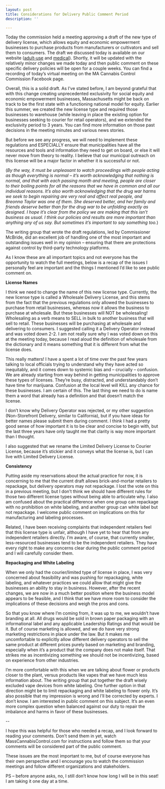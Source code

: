 ```yaml
---
layout: post
title: Considerations for Delivery Public Comment Period
description: ''

---
```

Today the commission held a meeting approving a draft of the new type of delivery license, which allows equity and economic empowerment businesses to purchase products from manufacturers or cultivators and sell them to consumers. The draft we discussed today is available on our website ([adult-use](https://mass-cannabis-control.com/document/adult-use-draft-regulations-with-proposed-delivery-provisions-september-24-2020-commission-meeting/) and [medical](https://mass-cannabis-control.com/document/medical-use-draft-regulations-with-proposed-delivery-provisions-september-24-2020-commission-meeting/)). Shortly, it will be updated with the relatively minor changes we made today and then public comment on these specific delivery policies will be open for a couple weeks. You can find a recording of today’s virtual meeting on the MA Cannabis Control Commission Facebook page.

Overall, this is a solid draft. As I’ve stated before, I am beyond grateful that with this change creating unprecedented exclusivity for social equity and economic empowerment businesses, Massachusetts might be back on track to be the first state with a functioning national model for equity. Earlier this summer, we created the new license type and required those businesses to warehouse (while leaving in place the existing option for businesses seeking to courier for retail operators), and we extended the exclusivity period to 3 years. You can find more information on those past decisions in the meeting minutes and various news stories.

But before we see any progress, we will need to implement these regulations and ESPECIALLY ensure that municipalities have all the resources and tools and information they need to get on board, or else it will never move from theory to reality. I believe that our municipal outreach on this license will be a major factor in whether it is successful or not.

(_By the way, it must be unpleasant to watch proceedings with people acting as though everything is normal – it’s worth acknowledging that nothing is normal, and that with each passing month and meeting, people are closer to their boiling points for all the reasons that we have in common and all our individual reasons. It’s also worth acknowledging that the drug war harms we seek to begin repairing are very real and affect real people, and Breonna Taylor was one of them. She deserved better, and her family and friends deserve better than for the drug war to be unfolding exactly as designed. I hope it’s clear from the policy we are making that this isn’t business as usual. I think our policies and results are more important than anything any of us say. But sometimes it’s important to say something too._)

The writing group that wrote the draft regulations, led by Commissioner McBride, did an excellent job of handling one of the most important and outstanding issues well in my opinion – ensuring that there are protections against control by third-party technology platforms.

As I know these are all important topics and not everyone has the opportunity to watch the full meetings, below is a recap of the issues I personally feel are important and the things I mentioned I’d like to see public comment on.

**License Names**

I think we need to change the name of this new license type. Currently, the new license type is called a Wholesale Delivery License, and this stems from the fact that the previous regulations only allowed the businesses to purchase from retail businesses, whereas now it allows the business to purchase at wholesale. But these businesses will NOT be wholesaling! Wholesaling as a verb means to SELL in bulk to another business that will sell to retail. These businesses will be purchasing at wholesale and delivering to consumers. I suggested calling it a Delivery Operator instead and was voted down 2-2. I am not really sure why I was voted down on this at the meeting today, because I read aloud the definition of wholesale from the dictionary and it means something that it is different from what the license does.

This really matters! I have a spent a lot of time over the past few years talking to local officials trying to understand why they have acted so inequitably, and it comes down to systemic bias and – crucially – confusion. We are already starting from way behind in getting municipalities to approve these types of licenses. They’re busy, distracted, and understandably don’t have time for marijuana. Confusion at the local level will KILL any chance for these businesses. I am certain of this. The last thing we need to do is name them a word that already has a definition and that doesn’t match the license.

I don’t know why Delivery Operator was rejected, or my other suggestion (Non-Storefront Delivery, similar to California), but if you have ideas for better names please submit them during comment. I think I had a pretty good sense of how important it is to be clear and concise to begin with, but the last three years have only taught me that clarity is way more important than I thought.

I also suggested that we rename the Limited Delivery License to Courier License, because it’s stickier and it conveys what the license is, but I can live with Limited Delivery License.

**Consistency**

Putting aside my reservations about the actual practice for now, it is concerning to me that the current draft allows brick-and-mortar retailers to repackage, but delivery operators may not repackage. I lost the vote on this in a previous meeting, but I don’t think we should have different rules for those two different license types without being able to articulate why. I also am confused about the practical difference when one group can repackage with no prohibition on white labeling, and another group can white label but not repackage. I welcome public comment on implications on this for manufacturing and labeling processes.

Related, I have been receiving complaints that independent retailers feel that this license type is unfair, although I have yet to hear that from any independent retailers directly. I’m aware, of course, that currently smaller, less-resourced businesses tend to be the independent retailers. They have every right to make any concerns clear during the public comment period and I will carefully consider them.

**Repackaging and White Labeling**

When we only had the courier/limited type of license in place, I was very concerned about feasibility and was pushing for repackaging, white labeling, and whatever practices we could allow that might give the businesses an ability to stay in business. However, after the recent changes, we are now in a much better position where the business model appears to be feasible, and I think that we have more room to consider the implications of these decisions and weigh the pros and cons.

So that you know where I’m coming from, it was up to me, we wouldn’t have branding at all. All drugs would be sold in brown paper packaging with an informational label and any applicable Leadership Ratings and that would be it. But of course marketing is allowed, and we do have very strong marketing restrictions in place under the law. But it makes me uncomfortable to explicitly allow different delivery operators to sell the same product at different prices purely based on marketing and branding, especially when it’s a product that the company does not make itself. That strikes me as incentivizing something we should not be incentivizing, based on experience from other industries.

I’m more comfortable with this when we are talking about flower or products closer to the plant, versus products like vapes that we have much less information about. The writing group that put together the draft wisely excluded vape devices from white labeling. One further option in that direction might be to limit repackaging and white labeling to flower only. It’s also possible that my impression is wrong and I’ll be corrected by experts. I don’t know. I am interested in public comment on this subject. It’s an even more complex question when balanced against our duty to repair the imbalance and harms in favor of these businesses.

\--

I hope this was helpful for those who needed a recap, and I look forward to reading your comments. Don't send them in yet, watch MassCannabisControl.com for instructions and follow them so that your comments will be considered part of the public comment.

These issues are the most important to me, but of course everyone has their own perspective and I encourage you to watch the commission meetings and follow different organizations and stakeholders.

PS – before anyone asks, no, I still don’t know how long I will be in this seat! I am taking it one day at a time.